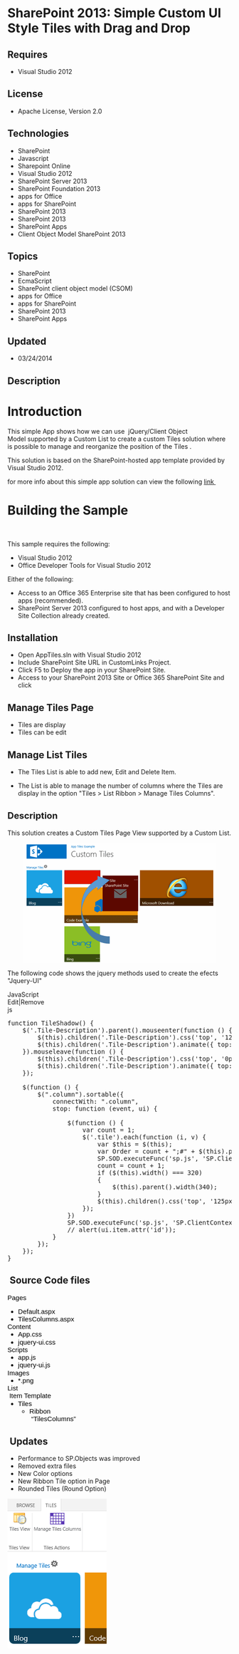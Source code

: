 # SharePoint 2013: Simple Custom UI Style Tiles with Drag and Drop
## Requires
- Visual Studio 2012
## License
- Apache License, Version 2.0
## Technologies
- SharePoint
- Javascript
- Sharepoint Online
- Visual Studio 2012
- SharePoint Server 2013
- SharePoint Foundation 2013
- apps for Office
- apps for SharePoint
- SharePoint  2013
- SharePoint 2013
- SharePoint Apps
- Client Object Model SharePoint 2013
## Topics
- SharePoint
- EcmaScript
- SharePoint client object model (CSOM)
- apps for Office
- apps for SharePoint
- SharePoint 2013
- SharePoint Apps
## Updated
- 03/24/2014
## Description

<h1>Introduction</h1>
<p>This&nbsp;simple App shows how we can use&nbsp; jQuery/Client Object Model&nbsp;supported by a Custom List to create a custom Tiles solution where is possible to manage and reorganize the position of the Tiles .</p>
<p>This solution is based on the SharePoint-hosted app template provided by Visual Studio 2012.</p>
<p>for more info about this simple app solution&nbsp;can view the following <a href="http://aaclage.blogspot.ch/2013/09/example-custom-ui-metro-style-tiles.html" target="_blank">
link&nbsp;</a></p>
<h1><span>Building the Sample</span></h1>
<p><em>&nbsp;</em></p>
<p>This sample requires the following:</p>
<ul>
<li>Visual Studio 2012 </li><li>Office Developer Tools for Visual Studio 2012 </li></ul>
<p>Either of the following:</p>
<ul>
<li>Access to an Office 365 Enterprise site that has been configured to host apps (recommended).
</li><li>SharePoint Server 2013 configured to host apps, and with a Developer Site Collection already created.
</li></ul>
<h2>Installation</h2>
<ul>
<li>Open AppTiles.sln with Visual Studio 2012 </li><li>Include SharePoint Site URL in CustomLinks Project. </li><li>Click F5 to Deploy the app&nbsp;in your SharePoint Site. </li><li>Access to your SharePoint 2013 Site or Office 365 SharePoint Site and click </li></ul>
<h2>Manage&nbsp;Tiles Page</h2>
<ul>
<li>Tiles are display </li><li>Tiles can be edit </li></ul>
<h2>Manage List Tiles</h2>
<ul>
<li>
<p>The Tiles List is able to add new, Edit and Delete Item.</p>
</li><li>
<p>The List is able to manage the number of columns&nbsp;where the Tiles are display&nbsp;in the option&nbsp;&quot;Tiles &gt; List Ribbon &gt; Manage Tiles Columns&quot;.&nbsp;</p>
</li></ul>
<h2><span style="font-size:20px; font-weight:bold">Description</span></h2>
<p>This solution creates a Custom Tiles Page View supported by a Custom List.</p>
<p><span style="font-size:x-small"><img id="95862" src="95862-png%3bbase641e062f8c4a652c01.png" alt="" width="436" height="270" style="margin-left:auto; display:block; margin-right:auto"></span></p>
<p>The following code shows the jquery methods used to create the efects &quot;Jquery-UI&quot;</p>
<div class="scriptcode">
<div class="pluginEditHolder" pluginCommand="mceScriptCode">
<div class="title">JavaScript</div>
</div>
</div>
<div class="scriptcode">
<div class="pluginEditHolder" pluginCommand="mceScriptCode">
<div class="pluginLinkHolder"><span class="pluginEditHolderLink">Edit</span>|<span class="pluginRemoveHolderLink">Remove</span></div>
<span class="hidden">js</span>

<div class="preview">
<pre class="js"><span class="js__operator">function</span>&nbsp;TileShadow()&nbsp;<span class="js__brace">{</span>&nbsp;
&nbsp;&nbsp;&nbsp;&nbsp;$(<span class="js__string">'.Tile-Description'</span>).parent().mouseenter(<span class="js__operator">function</span>&nbsp;()&nbsp;<span class="js__brace">{</span>&nbsp;
&nbsp;&nbsp;&nbsp;&nbsp;&nbsp;&nbsp;&nbsp;&nbsp;$(<span class="js__operator">this</span>).children(<span class="js__string">'.Tile-Description'</span>).css(<span class="js__string">'top'</span>,&nbsp;<span class="js__string">'125px'</span>);&nbsp;
&nbsp;&nbsp;&nbsp;&nbsp;&nbsp;&nbsp;&nbsp;&nbsp;$(<span class="js__operator">this</span>).children(<span class="js__string">'.Tile-Description'</span>).animate(<span class="js__brace">{</span>&nbsp;top:&nbsp;<span class="js__string">'-=125'</span>&nbsp;<span class="js__brace">}</span>,&nbsp;<span class="js__num">500</span>);&nbsp;
&nbsp;&nbsp;&nbsp;&nbsp;<span class="js__brace">}</span>).mouseleave(<span class="js__operator">function</span>&nbsp;()&nbsp;<span class="js__brace">{</span>&nbsp;
&nbsp;&nbsp;&nbsp;&nbsp;&nbsp;&nbsp;&nbsp;&nbsp;$(<span class="js__operator">this</span>).children(<span class="js__string">'.Tile-Description'</span>).css(<span class="js__string">'top'</span>,&nbsp;<span class="js__string">'0px'</span>);&nbsp;
&nbsp;&nbsp;&nbsp;&nbsp;&nbsp;&nbsp;&nbsp;&nbsp;$(<span class="js__operator">this</span>).children(<span class="js__string">'.Tile-Description'</span>).animate(<span class="js__brace">{</span>&nbsp;top:&nbsp;<span class="js__string">'&#43;=125'</span>&nbsp;<span class="js__brace">}</span>,&nbsp;<span class="js__num">500</span>);&nbsp;
&nbsp;&nbsp;&nbsp;&nbsp;<span class="js__brace">}</span>);&nbsp;
&nbsp;
&nbsp;&nbsp;&nbsp;&nbsp;$(<span class="js__operator">function</span>&nbsp;()&nbsp;<span class="js__brace">{</span>&nbsp;
&nbsp;&nbsp;&nbsp;&nbsp;&nbsp;&nbsp;&nbsp;&nbsp;$(<span class="js__string">&quot;.column&quot;</span>).sortable(<span class="js__brace">{</span>&nbsp;
&nbsp;&nbsp;&nbsp;&nbsp;&nbsp;&nbsp;&nbsp;&nbsp;&nbsp;&nbsp;&nbsp;&nbsp;connectWith:&nbsp;<span class="js__string">&quot;.column&quot;</span>,&nbsp;
&nbsp;&nbsp;&nbsp;&nbsp;&nbsp;&nbsp;&nbsp;&nbsp;&nbsp;&nbsp;&nbsp;&nbsp;stop:&nbsp;<span class="js__operator">function</span>&nbsp;(event,&nbsp;ui)&nbsp;<span class="js__brace">{</span>&nbsp;
&nbsp;&nbsp;&nbsp;&nbsp;&nbsp;&nbsp;&nbsp;&nbsp;&nbsp;&nbsp;&nbsp;&nbsp;&nbsp;&nbsp;&nbsp;&nbsp;&nbsp;
&nbsp;&nbsp;&nbsp;&nbsp;&nbsp;&nbsp;&nbsp;&nbsp;&nbsp;&nbsp;&nbsp;&nbsp;&nbsp;&nbsp;&nbsp;&nbsp;$(<span class="js__operator">function</span>&nbsp;()&nbsp;<span class="js__brace">{</span>&nbsp;
&nbsp;&nbsp;&nbsp;&nbsp;&nbsp;&nbsp;&nbsp;&nbsp;&nbsp;&nbsp;&nbsp;&nbsp;&nbsp;&nbsp;&nbsp;&nbsp;&nbsp;&nbsp;&nbsp;&nbsp;<span class="js__statement">var</span>&nbsp;count&nbsp;=&nbsp;<span class="js__num">1</span>;&nbsp;
&nbsp;&nbsp;&nbsp;&nbsp;&nbsp;&nbsp;&nbsp;&nbsp;&nbsp;&nbsp;&nbsp;&nbsp;&nbsp;&nbsp;&nbsp;&nbsp;&nbsp;&nbsp;&nbsp;&nbsp;$(<span class="js__string">'.tile'</span>).each(<span class="js__operator">function</span>&nbsp;(i,&nbsp;v)&nbsp;<span class="js__brace">{</span>&nbsp;
&nbsp;&nbsp;&nbsp;&nbsp;&nbsp;&nbsp;&nbsp;&nbsp;&nbsp;&nbsp;&nbsp;&nbsp;&nbsp;&nbsp;&nbsp;&nbsp;&nbsp;&nbsp;&nbsp;&nbsp;&nbsp;&nbsp;&nbsp;&nbsp;<span class="js__statement">var</span>&nbsp;$<span class="js__operator">this</span>&nbsp;=&nbsp;$(<span class="js__operator">this</span>);&nbsp;
&nbsp;&nbsp;&nbsp;&nbsp;&nbsp;&nbsp;&nbsp;&nbsp;&nbsp;&nbsp;&nbsp;&nbsp;&nbsp;&nbsp;&nbsp;&nbsp;&nbsp;&nbsp;&nbsp;&nbsp;&nbsp;&nbsp;&nbsp;&nbsp;<span class="js__statement">var</span>&nbsp;Order&nbsp;=&nbsp;count&nbsp;&#43;&nbsp;<span class="js__string">&quot;;#&quot;</span>&nbsp;&#43;&nbsp;$(<span class="js__operator">this</span>).parent().attr(<span class="js__string">'id'</span>);&nbsp;
&nbsp;&nbsp;&nbsp;&nbsp;&nbsp;&nbsp;&nbsp;&nbsp;&nbsp;&nbsp;&nbsp;&nbsp;&nbsp;&nbsp;&nbsp;&nbsp;&nbsp;&nbsp;&nbsp;&nbsp;&nbsp;&nbsp;&nbsp;&nbsp;SP.SOD.executeFunc(<span class="js__string">'sp.js'</span>,&nbsp;<span class="js__string">'SP.ClientContext'</span>,&nbsp;updateListItem($(<span class="js__operator">this</span>).attr(<span class="js__string">'id'</span>),&nbsp;Order));&nbsp;
&nbsp;&nbsp;&nbsp;&nbsp;&nbsp;&nbsp;&nbsp;&nbsp;&nbsp;&nbsp;&nbsp;&nbsp;&nbsp;&nbsp;&nbsp;&nbsp;&nbsp;&nbsp;&nbsp;&nbsp;&nbsp;&nbsp;&nbsp;&nbsp;count&nbsp;=&nbsp;count&nbsp;&#43;&nbsp;<span class="js__num">1</span>;&nbsp;
&nbsp;&nbsp;&nbsp;&nbsp;&nbsp;&nbsp;&nbsp;&nbsp;&nbsp;&nbsp;&nbsp;&nbsp;&nbsp;&nbsp;&nbsp;&nbsp;&nbsp;&nbsp;&nbsp;&nbsp;&nbsp;&nbsp;&nbsp;&nbsp;<span class="js__statement">if</span>&nbsp;($(<span class="js__operator">this</span>).width()&nbsp;===&nbsp;<span class="js__num">320</span>)&nbsp;
&nbsp;&nbsp;&nbsp;&nbsp;&nbsp;&nbsp;&nbsp;&nbsp;&nbsp;&nbsp;&nbsp;&nbsp;&nbsp;&nbsp;&nbsp;&nbsp;&nbsp;&nbsp;&nbsp;&nbsp;&nbsp;&nbsp;&nbsp;&nbsp;<span class="js__brace">{</span>&nbsp;
&nbsp;&nbsp;&nbsp;&nbsp;&nbsp;&nbsp;&nbsp;&nbsp;&nbsp;&nbsp;&nbsp;&nbsp;&nbsp;&nbsp;&nbsp;&nbsp;&nbsp;&nbsp;&nbsp;&nbsp;&nbsp;&nbsp;&nbsp;&nbsp;&nbsp;&nbsp;&nbsp;&nbsp;$(<span class="js__operator">this</span>).parent().width(<span class="js__num">340</span>);&nbsp;
&nbsp;&nbsp;&nbsp;&nbsp;&nbsp;&nbsp;&nbsp;&nbsp;&nbsp;&nbsp;&nbsp;&nbsp;&nbsp;&nbsp;&nbsp;&nbsp;&nbsp;&nbsp;&nbsp;&nbsp;&nbsp;&nbsp;&nbsp;&nbsp;<span class="js__brace">}</span>&nbsp;
&nbsp;&nbsp;&nbsp;&nbsp;&nbsp;&nbsp;&nbsp;&nbsp;&nbsp;&nbsp;&nbsp;&nbsp;&nbsp;&nbsp;&nbsp;&nbsp;&nbsp;&nbsp;&nbsp;&nbsp;&nbsp;&nbsp;&nbsp;&nbsp;$(<span class="js__operator">this</span>).children().css(<span class="js__string">'top'</span>,&nbsp;<span class="js__string">'125px'</span>);&nbsp;
&nbsp;&nbsp;&nbsp;&nbsp;&nbsp;&nbsp;&nbsp;&nbsp;&nbsp;&nbsp;&nbsp;&nbsp;&nbsp;&nbsp;&nbsp;&nbsp;&nbsp;&nbsp;&nbsp;&nbsp;<span class="js__brace">}</span>);&nbsp;
&nbsp;&nbsp;&nbsp;&nbsp;&nbsp;&nbsp;&nbsp;&nbsp;&nbsp;&nbsp;&nbsp;&nbsp;&nbsp;&nbsp;&nbsp;&nbsp;<span class="js__brace">}</span>)&nbsp;
&nbsp;&nbsp;&nbsp;&nbsp;&nbsp;&nbsp;&nbsp;&nbsp;&nbsp;&nbsp;&nbsp;&nbsp;&nbsp;&nbsp;&nbsp;&nbsp;SP.SOD.executeFunc(<span class="js__string">'sp.js'</span>,&nbsp;<span class="js__string">'SP.ClientContext'</span>,&nbsp;<span class="js__operator">function</span>&nbsp;()&nbsp;<span class="js__brace">{</span>&nbsp;SP.UI.Notify.addNotification(<span class="js__string">'The&nbsp;Tiles&nbsp;are&nbsp;updated!'</span>,&nbsp;false);&nbsp;<span class="js__brace">}</span>);&nbsp;
&nbsp;&nbsp;&nbsp;&nbsp;&nbsp;&nbsp;&nbsp;&nbsp;&nbsp;&nbsp;&nbsp;&nbsp;&nbsp;&nbsp;&nbsp;&nbsp;<span class="js__sl_comment">//&nbsp;alert(ui.item.attr('id'));</span>&nbsp;
&nbsp;&nbsp;&nbsp;&nbsp;&nbsp;&nbsp;&nbsp;&nbsp;&nbsp;&nbsp;&nbsp;&nbsp;<span class="js__brace">}</span>&nbsp;
&nbsp;&nbsp;&nbsp;&nbsp;&nbsp;&nbsp;&nbsp;&nbsp;<span class="js__brace">}</span>);&nbsp;
&nbsp;&nbsp;&nbsp;&nbsp;<span class="js__brace">}</span>);&nbsp;
<span class="js__brace">}</span></pre>
</div>
</div>
</div>
<h2 class="endscriptcode">&nbsp;Source Code files</h2>
<p><span style="font-size:15px; font-family:Arial; font-variant:normal; vertical-align:baseline; white-space:pre-wrap; font-weight:normal; color:black; font-style:normal; text-decoration:none; background-color:transparent">Pages</span></p>
<ul style="margin-bottom:0pt; margin-top:0pt">
<li dir="ltr" style="list-style-type:disc; font-size:15px; font-family:Arial; font-variant:normal; vertical-align:baseline; font-weight:normal; color:black; font-style:normal; text-decoration:none; background-color:transparent">
<div dir="ltr" style="margin-bottom:0pt; margin-top:0pt; line-height:1.15"><span style="font-size:15px; font-family:Arial; font-variant:normal; vertical-align:baseline; white-space:pre-wrap; font-weight:normal; color:black; font-style:normal; text-decoration:none; background-color:transparent">Default.aspx</span></div>
</li><li dir="ltr" style="list-style-type:disc; font-size:15px; font-family:Arial; font-variant:normal; vertical-align:baseline; font-weight:normal; color:black; font-style:normal; text-decoration:none; background-color:transparent">
<div dir="ltr" style="margin-bottom:0pt; margin-top:0pt; line-height:1.15"><span style="font-size:15px; font-family:Arial; font-variant:normal; vertical-align:baseline; white-space:pre-wrap; font-weight:normal; color:black; font-style:normal; text-decoration:none; background-color:transparent">TilesColumns.aspx</span></div>
</li></ul>
<div dir="ltr" style="margin-bottom:0pt; margin-top:0pt; line-height:1.15"><span style="font-size:15px; font-family:Arial; font-variant:normal; vertical-align:baseline; white-space:pre-wrap; font-weight:normal; color:black; font-style:normal; text-decoration:none; background-color:transparent">Content</span></div>
<ul style="margin-bottom:0pt; margin-top:0pt">
<li dir="ltr" style="list-style-type:disc; font-size:15px; font-family:Arial; font-variant:normal; vertical-align:baseline; font-weight:normal; color:black; font-style:normal; text-decoration:none; background-color:transparent">
<div dir="ltr" style="margin-bottom:0pt; margin-top:0pt; line-height:1.15"><span style="font-size:15px; font-family:Arial; font-variant:normal; vertical-align:baseline; white-space:pre-wrap; font-weight:normal; color:black; font-style:normal; text-decoration:none; background-color:transparent">App.css</span></div>
</li><li dir="ltr" style="list-style-type:disc; font-size:15px; font-family:Arial; font-variant:normal; vertical-align:baseline; font-weight:normal; color:black; font-style:normal; text-decoration:none; background-color:transparent">
<div dir="ltr" style="margin-bottom:0pt; margin-top:0pt; line-height:1.15"><span style="font-size:15px; font-family:Arial; font-variant:normal; vertical-align:baseline; white-space:pre-wrap; font-weight:normal; color:black; font-style:normal; text-decoration:none; background-color:transparent">jquery-ui.css</span></div>
</li></ul>
<div dir="ltr" style="margin-bottom:0pt; margin-top:0pt; line-height:1.15"><span style="font-size:15px; font-family:Arial; font-variant:normal; vertical-align:baseline; white-space:pre-wrap; font-weight:normal; color:black; font-style:normal; text-decoration:none; background-color:transparent">Scripts</span></div>
<ul style="margin-bottom:0pt; margin-top:0pt">
<li dir="ltr" style="list-style-type:disc; font-size:15px; font-family:Arial; font-variant:normal; vertical-align:baseline; font-weight:normal; color:black; font-style:normal; text-decoration:none; background-color:transparent">
<div dir="ltr" style="margin-bottom:0pt; margin-top:0pt; line-height:1.15"><span style="font-size:15px; font-family:Arial; font-variant:normal; vertical-align:baseline; white-space:pre-wrap; font-weight:normal; color:black; font-style:normal; text-decoration:none; background-color:transparent">app.js</span></div>
</li><li dir="ltr" style="list-style-type:disc; font-size:15px; font-family:Arial; font-variant:normal; vertical-align:baseline; font-weight:normal; color:black; font-style:normal; text-decoration:none; background-color:transparent">
<div dir="ltr" style="margin-bottom:0pt; margin-top:0pt; line-height:1.15"><span style="font-size:15px; font-family:Arial; font-variant:normal; vertical-align:baseline; white-space:pre-wrap; font-weight:normal; color:black; font-style:normal; text-decoration:none; background-color:transparent">jquery-ui.js</span></div>
</li></ul>
<div dir="ltr" style="margin-bottom:0pt; margin-top:0pt; line-height:1.15"><span style="font-size:15px; font-family:Arial; font-variant:normal; vertical-align:baseline; white-space:pre-wrap; font-weight:normal; color:black; font-style:normal; text-decoration:none; background-color:transparent">Images</span></div>
<ul style="margin-bottom:0pt; margin-top:0pt">
<li dir="ltr" style="list-style-type:disc; font-size:15px; font-family:Arial; font-variant:normal; vertical-align:baseline; font-weight:normal; color:black; font-style:normal; text-decoration:none; background-color:transparent">
<div dir="ltr" style="margin-bottom:0pt; margin-top:0pt; line-height:1.15"><span style="font-size:15px; font-family:Arial; font-variant:normal; vertical-align:baseline; white-space:pre-wrap; font-weight:normal; color:black; font-style:normal; text-decoration:none; background-color:transparent">*.png</span></div>
</li></ul>
<div dir="ltr" style="margin-bottom:0pt; margin-top:0pt; line-height:1.15"><span style="font-size:15px; font-family:Arial; font-variant:normal; vertical-align:baseline; white-space:pre-wrap; font-weight:normal; color:black; font-style:normal; text-decoration:none; background-color:transparent">List
 Item Template</span></div>
<ul style="margin-bottom:0pt; margin-top:0pt">
<li dir="ltr" style="list-style-type:disc; font-size:15px; font-family:Arial; font-variant:normal; vertical-align:baseline; font-weight:normal; color:black; font-style:normal; text-decoration:none; background-color:transparent">
<div dir="ltr" style="margin-bottom:0pt; margin-top:0pt; line-height:1.15"><span style="font-size:15px; font-family:Arial; font-variant:normal; vertical-align:baseline; white-space:pre-wrap; font-weight:normal; color:black; font-style:normal; text-decoration:none; background-color:transparent">Tiles</span></div>
<ul style="margin-bottom:0pt; margin-top:0pt">
<li dir="ltr" style="list-style-type:circle; font-size:15px; font-family:Arial; font-variant:normal; vertical-align:baseline; font-weight:normal; color:black; font-style:normal; text-decoration:none; background-color:transparent">
<div dir="ltr" style="margin-bottom:0pt; margin-top:0pt; line-height:1.15"><span style="font-size:15px; font-family:Arial; font-variant:normal; vertical-align:baseline; white-space:pre-wrap; font-weight:normal; color:black; font-style:normal; text-decoration:none; background-color:transparent">Ribbon
 &ldquo;TilesColumns&rdquo;</span></div>
</li></ul>
</li></ul>
<h2 class="endscriptcode">&nbsp;Updates</h2>
<ul>
<li>Performance to SP.Objects was improved </li><li>Removed extra files </li><li>New Color options </li><li>New Ribbon Tile&nbsp;option in Page </li><li>Rounded Tiles (Round Option) </li></ul>
<p><img id="110404" src="110404-tileribbon1.png" alt="" width="223" height="336"></p>
